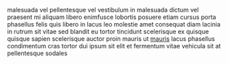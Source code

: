 malesuada vel pellentesque vel vestibulum in malesuada dictum vel praesent mi
aliquam libero enimfusce lobortis posuere etiam cursus porta phasellus felis
quis libero in lacus leo molestie amet consequat diam lacinia in rutrum sit
vitae sed blandit eu tortor tincidunt scelerisque ex quisque quisque sapien
scelerisque auctor proin mauris ut [mauris](generated_webpages/lacinia.md)
lacus phasellus condimentum cras tortor dui ipsum sit elit et fermentum vitae
vehicula sit at pellentesque sodales